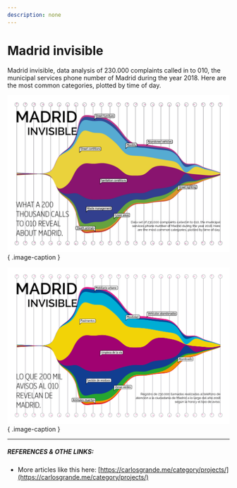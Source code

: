 ```yaml
---
description: none
---
```


# Madrid invisible

Madrid invisible, data analysis of 230.000 complaints called in to 010, the municipal services phone number of Madrid during the year 2018. Here are the most common categories, plotted by time of day.

![Analysis of 230.000 calls in to 010, the municipal services phone number of Madrid, 2018.](../assets/images/projects/madrid-invisible_en.jpeg){ .image-caption }

![Análisis de 230.000 llamadas al 010, el teléfono de servicios municipales de Madrid, 2018.](../assets/images/projects/madrid-invisible.jpeg){ .image-caption }

---

##### REFERENCES & OTHE LINKS:

- More articles like this here: [https://carlosgrande.me/category/projects/](https://carlosgrande.me/category/projects/)